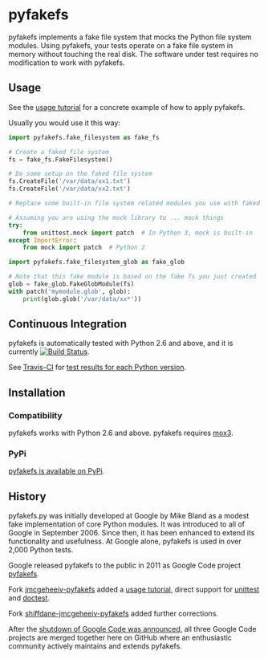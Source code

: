 # pyfakefs
pyfakefs implements a fake file system that mocks the Python file system modules.
Using pyfakefs, your tests operate on a fake file system in memory without
touching the real disk.  The software under test requires no modification to
work with pyfakefs.

## Usage
See the [usage tutorial](http://github.com/jmcgeheeiv/pyfakefs/wiki/Tutorial)
for a concrete example of how to apply pyfakefs.

Usually you would use it this way:

```python
import pyfakefs.fake_filesystem as fake_fs

# Create a faked file system
fs = fake_fs.FakeFilesystem()

# Do some setup on the faked file system
fs.CreateFile('/var/data/xx1.txt')
fs.CreateFile('/var/data/xx2.txt')

# Replace some built-in file system related modules you use with faked ones

# Assuming you are using the mock library to ... mock things
try:
    from unittest.mock import patch  # In Python 3, mock is built-in
except ImportError:
    from mock import patch  # Python 2

import pyfakefs.fake_filesystem_glob as fake_glob

# Note that this fake module is based on the fake fs you just created
glob = fake_glob.FakeGlobModule(fs)
with patch('mymodule.glob', glob):
    print(glob.glob('/var/data/xx*'))
```

## Continuous Integration

pyfakefs is automatically tested with Python 2.6 and above, and it is currently
[![Build Status](https://travis-ci.org/jmcgeheeiv/pyfakefs.svg)](https://travis-ci.org/jmcgeheeiv/pyfakefs).

See [Travis-CI](http://travis-ci.org) for
[test results for each Python version](https://travis-ci.org/jmcgeheeiv/pyfakefs).

## Installation

### Compatibility
pyfakefs works with Python 2.6 and above.  pyfakefs requires [mox3](https://pypi.python.org/pypi/mox3).

### PyPi
[pyfakefs is available on PyPi](https://pypi.python.org/pypi/pyfakefs/).

## History
pyfakefs.py was initially developed at Google by Mike Bland as a modest fake
implementation of core Python modules.  It was introduced to all of Google
in September 2006. Since then, it has been enhanced to extend its
functionality and usefulness.  At Google alone, pyfakefs is used in over 2,000
Python tests.

Google released pyfakefs to the public in 2011 as Google Code project
[pyfakefs](http://code.google.com/p/pyfakefs/).

Fork
[jmcgeheeiv-pyfakefs](http://code.google.com/p/jmcgeheeiv-pyfakefs/)
added a [usage tutorial](http://github.com/jmcgeheeiv/pyfakefs/wiki/Tutorial),
direct support for [unittest](http://docs.python.org/2/library/unittest.html)
and [doctest](http://docs.python.org/2/library/doctest.html).

Fork
[shiffdane-jmcgeheeiv-pyfakefs](http://code.google.com/p/shiffdane-jmcgeheeiv-pyfakefs/)
added further corrections.

After the [shutdown of Google Code was announced,](http://google-opensource.blogspot.com/2015/03/farewell-to-google-code.html)
all three Google Code projects are merged together here on GitHub where an enthusiastic
community actively maintains and extends pyfakefs.

